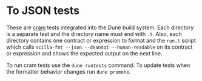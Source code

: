 # To JSON tests

These are [cram](https://dune.readthedocs.io/en/stable/tests.html#cram-tests-1) tests integrated into the Dune build system. Each directory is a separate test and the directory name must end with `.t`.
Also, each directory contains one contract or expression to format and the `run.t` script which calls `scilla-fmt --json --deannot --human-readable` on its contract or expression and shows the expected output on the next line.

To run cram tests use the `dune runtests` command.
To update tests when the formatter behavior changes run `dune promote`.

